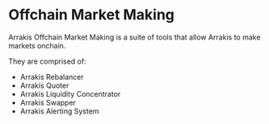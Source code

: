 # Offchain Market Making

Arrakis Offchain Market Making is a suite of tools that allow Arrakis to make markets onchain.

They are comprised of:
- Arrakis Rebalancer
- Arrakis Quoter
- Arrakis Liquidity Concentrator
- Arrakis Swapper
- Arrakis Alerting System




